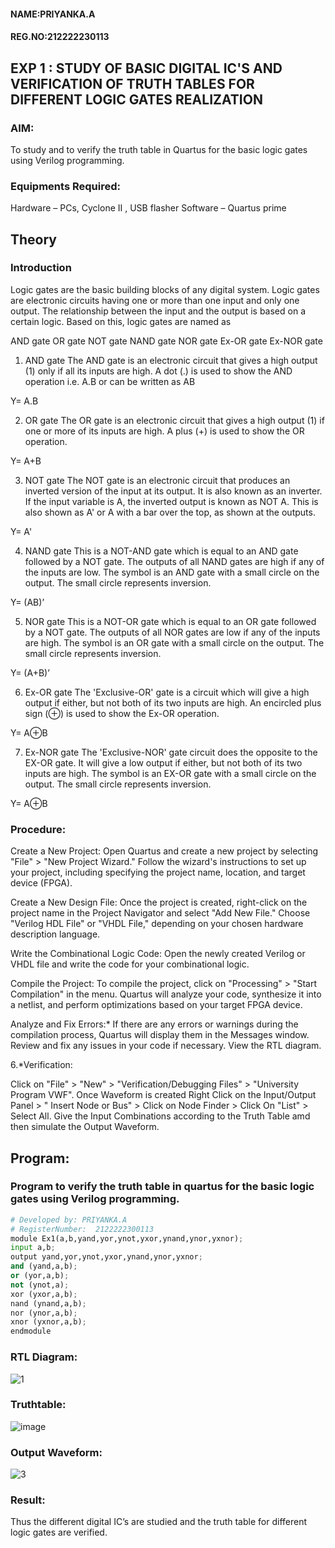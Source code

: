#### NAME:PRIYANKA.A
#### REG.NO:212222230113
## EXP 1 : STUDY OF BASIC DIGITAL IC'S AND VERIFICATION OF TRUTH TABLES FOR DIFFERENT LOGIC GATES REALIZATION

### AIM:
To study and to verify the truth table in Quartus for the basic logic gates using Verilog programming.

### Equipments Required:
Hardware – PCs, Cyclone II , USB flasher
Software – Quartus prime
## Theory
### Introduction
Logic gates are the basic building blocks of any digital system. Logic gates are electronic circuits having one or more than one input and only one output. The relationship between the input and the output is based on a certain logic. Based on this, logic gates are named as

AND gate
OR gate
NOT gate
NAND gate
NOR gate
Ex-OR gate
Ex-NOR gate
1) AND gate
The AND gate is an electronic circuit that gives a high output (1) only if all its inputs are high. A dot (.) is used to show the AND operation i.e. A.B or can be written as AB

Y= A.B

2) OR gate
The OR gate is an electronic circuit that gives a high output (1) if one or more of its inputs are high. A plus (+) is used to show the OR operation.

Y= A+B

3) NOT gate
The NOT gate is an electronic circuit that produces an inverted version of the input at its output. It is also known as an inverter. If the input variable is A, the inverted output is known as NOT A. This is also shown as A' or A with a bar over the top, as shown at the outputs.

Y= A'

4) NAND gate
This is a NOT-AND gate which is equal to an AND gate followed by a NOT gate. The outputs of all NAND gates are high if any of the inputs are low. The symbol is an AND gate with a small circle on the output. The small circle represents inversion.

Y= (AB)’

5) NOR gate
This is a NOT-OR gate which is equal to an OR gate followed by a NOT gate. The outputs of all NOR gates are low if any of the inputs are high. The symbol is an OR gate with a small circle on the output. The small circle represents inversion.

Y= (A+B)’

6) Ex-OR gate
The 'Exclusive-OR' gate is a circuit which will give a high output if either, but not both of its two inputs are high. An encircled plus sign (⊕) is used to show the Ex-OR operation.

Y= A⊕B

7) Ex-NOR gate
The 'Exclusive-NOR' gate circuit does the opposite to the EX-OR gate. It will give a low output if either, but not both of its two inputs are high. The symbol is an EX-OR gate with a small circle on the output. The small circle represents inversion.

Y= A⊕B

### Procedure:


   Create a New Project:
        Open Quartus and create a new project by selecting "File" > "New Project Wizard."
        Follow the wizard's instructions to set up your project, including specifying the project name, location, and target device (FPGA).

   Create a New Design File:
        Once the project is created, right-click on the project name in the Project Navigator and select "Add New File."
        Choose "Verilog HDL File" or "VHDL File," depending on your chosen hardware description language.

   Write the Combinational Logic Code:
        Open the newly created Verilog or VHDL file and write the code for your combinational logic.

   Compile the Project:
        To compile the project, click on "Processing" > "Start Compilation" in the menu.
        Quartus will analyze your code, synthesize it into a netlist, and perform optimizations based on your target FPGA device.

   Analyze and Fix Errors:*
        If there are any errors or warnings during the compilation process, Quartus will display them in the Messages window.
        Review and fix any issues in your code if necessary.
        View the RTL diagram.

6.*Verification:

   Click on "File" > "New" > "Verification/Debugging Files" > "University Program VWF".
    Once Waveform is created Right Click on the Input/Output Panel > " Insert Node or Bus" > Click on Node Finder > Click On "List" > Select All.
    Give the Input Combinations according to the Truth Table amd then simulate the Output Waveform.

## Program:
### Program to verify the truth table in quartus for the basic logic gates using Verilog programming.
```python
# Developed by: PRIYANKA.A
# RegisterNumber:  2122222300113
module Ex1(a,b,yand,yor,ynot,yxor,ynand,ynor,yxnor);
input a,b;
output yand,yor,ynot,yxor,ynand,ynor,yxnor;
and (yand,a,b);
or (yor,a,b);
not (ynot,a);
xor (yxor,a,b);
nand (ynand,a,b);
nor (ynor,a,b);
xnor (yxnor,a,b);
endmodule
```
### RTL Diagram:
![1](https://github.com/PriyankaAnnadurai/Study-of-basic-digital-IC-s-and-verification-of-truth-tables-for-different-logic-gates-realization-/assets/118351569/4e8a23e5-bcff-4189-8c93-f47bbc5ee663)
### Truthtable:
![image](https://github.com/PriyankaAnnadurai/Study-of-basic-digital-IC-s-and-verification-of-truth-tables-for-different-logic-gates-realization-/assets/118351569/e4d073a0-e6e2-4e29-95ca-bbe23efc4078)

### Output Waveform:
![3](https://github.com/PriyankaAnnadurai/Study-of-basic-digital-IC-s-and-verification-of-truth-tables-for-different-logic-gates-realization-/assets/118351569/7a8fd0c5-c138-4543-81b7-907f804e31a1)
### Result:
Thus the different digital IC’s are studied and the truth table for different logic gates are verified.
